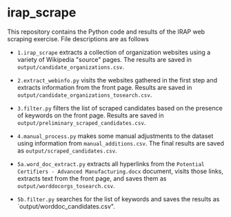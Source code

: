 # irap_scrape

This repository contains the Python code and results of the IRAP web scraping exercise. File descriptions are as follows

- `1.irap_scrape` extracts a collection of organization websites using a variety of Wikipedia "source" pages. The results are saved in `output/candidate_organizations.csv`.

- `2.extract_webinfo.py` visits the websites gathered in the first step and extracts information from the front page. Results are saved in `output/candidate_organizations_tosearch.csv`.

- `3.filter.py` filters the list of scraped candidates based on the presence of keywords on the front page. Results are saved in  `output/preliminary_scraped_candidates.csv`.

- `4.manual_process.py` makes some manual adjustments to the dataset using information from `manual_additions.csv`. The final results are saved as `output/scraped_candidates.csv`.

- `5a.word_doc_extract.py` extracts all hyperlinks from the `Potential Certifiers - Advanced Manufacturing.docx` document, visits those links, extracts text from the front page, and saves them as `output/worddocorgs_tosearch.csv`.

- `5b.filter.py` searches for the list of keywords and saves the results as `output/worddoc_candidates.csv".
